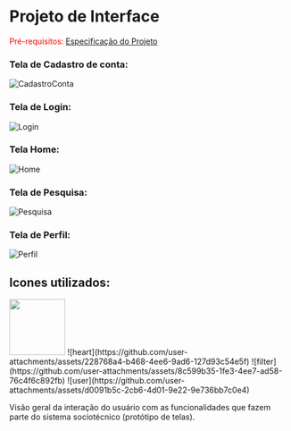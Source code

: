 
# Projeto de Interface

<span style="color:red">Pré-requisitos: <a href="02-Especificação do Projeto.md"> Especificação do Projeto</a></span>

### Tela de Cadastro de conta:
![CadastroConta](https://github.com/user-attachments/assets/ddd64688-f41a-4ddd-9494-f06d717a6547)

### Tela de Login:
![Login](https://github.com/user-attachments/assets/525c1889-3889-43c3-b770-6ac7affd6198)

### Tela Home:
![Home](https://github.com/user-attachments/assets/262c27d6-8fdd-4c03-bc37-23a4063b4cc3)

### Tela de Pesquisa:
![Pesquisa](https://github.com/user-attachments/assets/fe69d98c-03b3-4a64-9ebe-1648f68038d0)

### Tela de Perfil:
![Perfil](https://github.com/user-attachments/assets/8c23a9bf-0f55-4e86-b2da-c706a9d39dd8)

## Icones utilizados:
<img src="https://github.com/user-attachments/assets/04e43758-2cc4-4790-a103-cb4970153fbf" width="100" height="100">
![heart](https://github.com/user-attachments/assets/228768a4-b468-4ee6-9ad6-127d93c54e5f)
![filter](https://github.com/user-attachments/assets/8c599b35-1fe3-4ee7-ad58-76c4f6c892fb)
![user](https://github.com/user-attachments/assets/d0091b5c-2cb6-4d01-9e22-9e736bb7c0e4)


Visão geral da interação do usuário com as funcionalidades que fazem parte do sistema sociotécnico (protótipo de telas).

